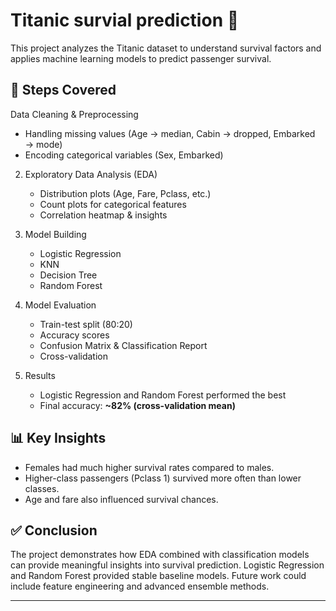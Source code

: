 
# Titanic survial prediction 🚢

This project analyzes the Titanic dataset to understand survival factors and applies machine learning models to predict passenger survival.

## 📌 Steps Covered
Data Cleaning & Preprocessing  
   - Handling missing values (Age → median, Cabin → dropped, Embarked → mode)  
   - Encoding categorical variables (Sex, Embarked)  

2. Exploratory Data Analysis (EDA)  
   - Distribution plots (Age, Fare, Pclass, etc.)  
   - Count plots for categorical features  
   - Correlation heatmap & insights  

3. Model Building  
   - Logistic Regression  
   - KNN  
   - Decision Tree  
   - Random Forest  

4. Model Evaluation  
   - Train-test split (80:20)  
   - Accuracy scores  
   - Confusion Matrix & Classification Report  
   - Cross-validation  

5. Results  
   - Logistic Regression and Random Forest performed the best  
   - Final accuracy: **~82% (cross-validation mean)**  

## 📊 Key Insights
- Females had much higher survival rates compared to males.  
- Higher-class passengers (Pclass 1) survived more often than lower classes.  
- Age and fare also influenced survival chances.  

## ✅ Conclusion
The project demonstrates how EDA combined with classification models can provide meaningful insights into survival prediction. Logistic Regression and Random Forest provided stable baseline models. Future work could include feature engineering and advanced ensemble methods.  

---
